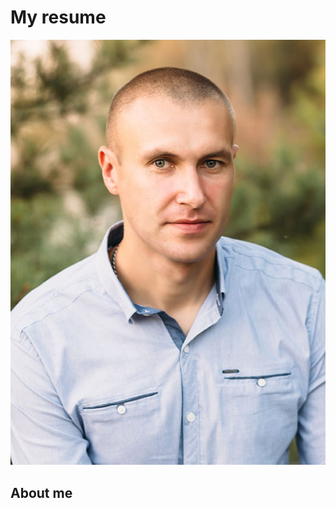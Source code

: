 <html lang="en">
<head>
    <meta charset="UTF-8">
    <meta http-equiv="X-UA-Compatible" content="IE=edge">
    <meta name="viewport" content="width=device-width, initial-scale=1.0">
    <title>Document</title>
</head>
<body>
    <h1>My resume</h1>
    <img src="/img/profile.jpg" alt="profile">
    <h2>
        About me
    </h2>
</body>
</html>
